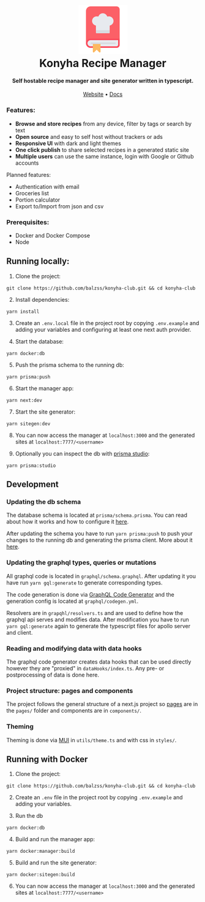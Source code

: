 <h1 align="center">
  <br>
  <a href="https://konyha.xyz"><img src="/public/logo128.png" height="128px" width="128px"></a>
  <br>
  Konyha Recipe Manager
  <br>
</h1>

<h4 align="center">Self hostable recipe manager and site generator written in typescript.</h4>

<p align="center">
  <a href="https://konyha.xyz" target="_blank" rel="noopener noreferrer">Website</a> •
  <a href="https://konyha.xyz/docs" target="_blank" rel="noopener noreferrer">Docs</a>
</p>


### Features:

- **Browse and store recipes** from any device, filter by tags or search by text
- **Open source** and easy to self host without trackers or ads
- **Responsive UI** with dark and light themes
- **One click publish** to share selected recipes in a generated static site
- **Multiple users** can use the same instance, login with Google or Github accounts

Planned features:

- Authentication with email
- Groceries list
- Portion calculator
- Export to/Import from json and csv

### Prerequisites:

- Docker and Docker Compose
- Node

## Running locally:

1. Clone the project:

```
git clone https://github.com/balzss/konyha-club.git && cd konyha-club
```

2. Install dependencies:

```
yarn install
```

3. Create an `.env.local` file in the project root by copying `.env.example` and adding your variables and configuring
   at least one next auth provider.

4. Start the database:

```
yarn docker:db
```

5. Push the prisma schema to the running db:

```
yarn prisma:push
```

6. Start the manager app:

```
yarn next:dev
```

7. Start the site generator:

```
yarn sitegen:dev
```

8. You can now access the manager at `localhost:3000` and the generated sites at `localhost:7777/<username>`

9. Optionally you can inspect the db with [prisma studio](https://www.prisma.io/studio):

```
yarn prisma:studio
```

## Development

### Updating the db schema

The database schema is located at `prisma/schema.prisma`. You can read about how it works 
and how to configure it [here](https://www.prisma.io/docs/concepts/components/prisma-schema).

After updating the schema you have to run `yarn prisma:push` to push your changes to the running db and generating the
prisma client. More about it [here](https://www.prisma.io/docs/concepts/components/prisma-migrate/db-push).

### Updating the graphql types, queries or mutations

All graphql code is located in `graphql/schema.graphql`. After updating it you have run `yarn gql:generate` to generate
corresponding types.

The code generation is done via [GraphQL Code Generator](https://www.graphql-code-generator.com/docs/getting-started)
and the generation config is located at `graphql/codegen.yml`.

Resolvers are in `grapqhl/resolvers.ts` and are used to define how the graphql api serves and modifies data. After
modification you have to run `yarn gql:generate` again to generate the typescript files for apollo server and client.

### Reading and modifying data with data hooks

The graphql code generator creates data hooks that can be used directly however they are "proxied" in
`dataHooks/index.ts`. Any pre- or postprocessing of data is done here.

### Project structure: pages and components

The project follows the general structure of a next.js project so [pages](https://nextjs.org/docs/basic-features/pages)
are in the `pages/` folder and components are in `components/`.

### Theming

Theming is done via [MUI](https://mui.com/material-ui/customization/theming/) in `utils/theme.ts` and with css in
`styles/`.

## Running with Docker

1. Clone the project:

```
git clone https://github.com/balzss/konyha-club.git && cd konyha-club
```

2. Create an `.env` file in the project root by copying `.env.example` and adding your variables.

3. Run the db

```
yarn docker:db
```

4. Build and run the manager app:

```
yarn docker:manager:build
```

5. Build and run the site generator:

```
yarn docker:sitegen:build
```

6. You can now access the manager at `localhost:3000` and the generated sites at `localhost:7777/<username>`
